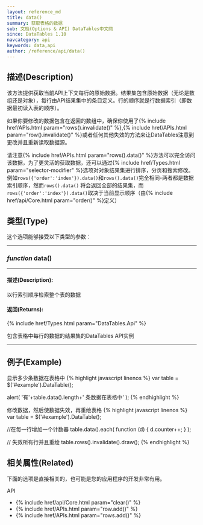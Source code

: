 ```yaml
---
layout: reference_md
title: data()
summary: 获取表格的数据
sub: 文档(Options & API) DataTables中文网
since: DataTables 1.10
navcategory: api
keywords: data,api
author: /reference/api/data()
---
```



## 描述(Description)
该方法提供获取当前API上下文每行的原始数据。结果集包含原始数据（无论是数组还是对象），每行由API结果集中的条目定义。行的顺序就是行数据索引（即数据最初读入表的顺序）。

如果你要修改的数据包含在返回的数组中，确保你使用了{% include href/APIs.html param="rows().invalidate()" %},{% include href/APIs.html param="row().invalidate()" %}或者任何其他失效的方法来让DataTables注意到更改并且重新读取数据源。

请注意{% include href/APIs.html param="rows().data()" %}方法可以完全访问该数据，为了更灵活的获取数据，还可以通过{% include href/Types.html param="selector-modifier" %}选项对对象结果集进行排序，分页和搜索修改。例如`rows({'order':'index'}).data()`和`rows().data()`完全相同-两者都是数据索引顺序，然而`rows().data()`
将会返回全部的结果集，而`rows({'order':'index'}).data()`取决于当前显示顺序（由{% include href/api/Core.html param="order()" %}定义）

## 类型(Type)
这个选项能够接受以下类型的参数：

---
### _function_ **data()**   
---

#### 描述(Description):
以行索引顺序检索整个表的数据

#### 返回(Returns):

{% include href/Types.html param="DataTables.Api" %}

包含表格中每行的数据的结果集的DataTables API实例

--- 
    
## 例子(Example)

显示多少条数据在表格中
{% highlight javascript linenos %}
var table = $('#example').DataTable();
 
alert( '有'+table.data().length+' 条数据在表格中' );
{% endhighlight %}

修改数据，然后使数据失效，再重绘表格
{% highlight javascript linenos %}
var table = $('#example').DataTable();
 
//在每一行增加一个计数器
table.data().each( function (d) {
    d.counter++;
} );
 
// 失效所有行并且重绘
table.rows().invalidate().draw();
{% endhighlight %}



## 相关属性(Related)
下面的选项是直接相关的，也可能是您的应用程序的开发非常有用。

API

- {% include href/api/Core.html param="clear()" %}
- {% include href/APIs.html param="row.add()" %}
- {% include href/APIs.html param="rows.add()" %}

